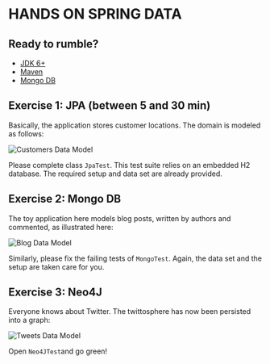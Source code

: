 # HANDS ON SPRING DATA

## Ready to rumble?

 * [JDK 6+](http://www.oracle.com/technetwork/java/javase/downloads/index.html)
 * [Maven](http://maven.apache.org/download.html)
 * [Mongo DB](http://www.mongodb.org/downloads)

## Exercise 1: JPA (between 5 and 30 min)

Basically, the application stores customer locations.
The domain is modeled as follows:

![Customers Data Model](https://github.com/ericbottard/hands-on-spring-data/src/etc/doc/diagram-customers.png)

Please complete class `JpaTest`. This test suite relies on an embedded H2 database.
The required setup and data set are already provided.

## Exercise 2: Mongo DB

The toy application here models blog posts, written by authors and commented,
as illustrated here:

![Blog Data Model](https://github.com/ericbottard/hands-on-spring-data/src/etc/doc/diagram-blog.png)

Similarly, please fix the failing tests of `MongoTest`.
Again, the data set and the setup are taken care for you.

## Exercise 3: Neo4J

Everyone knows about Twitter. The twittosphere has now been persisted into a graph:

![Tweets Data Model](https://github.com/ericbottard/hands-on-spring-data/src/etc/doc/diagram-tweets.png)

Open `Neo4JTest`and go green!
